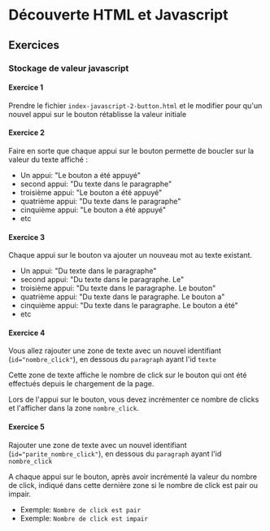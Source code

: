 # Découverte HTML et Javascript

## Exercices

### Stockage de valeur javascript

#### Exercice 1
Prendre le fichier `index-javascript-2-button.html` et le modifier pour qu'un nouvel appui sur le bouton rétablisse la valeur initiale

#### Exercice 2

Faire en sorte que chaque appui sur le bouton permette de boucler sur la valeur du texte affiché :

  - Un appui: "Le bouton a été appuyé"
  - second appui: "Du texte dans le paragraphe"
  - troisième appui: "Le bouton a été appuyé"
  - quatrième appui: "Du texte dans le paragraphe"
  - cinquième appui: "Le bouton a été appuyé"
  - etc

#### Exercice 3

Chaque appui sur le bouton va ajouter un nouveau mot au texte existant.

- Un appui: "Du texte dans le paragraphe"
- second appui: "Du texte dans le paragraphe. Le"
- troisième appui: "Du texte dans le paragraphe. Le bouton"
- quatrième appui: "Du texte dans le paragraphe. Le bouton a"
- cinquième appui: "Du texte dans le paragraphe. Le bouton a été"
- etc

#### Exercice 4

Vous allez rajouter une zone de texte avec un nouvel identifiant (`id="nombre_click"`), en dessous du `paragraph` ayant l'id `texte`

Cette zone de texte affiche le nombre de click sur le bouton qui ont été effectués depuis le chargement de la page.

Lors de l'appui sur le bouton, vous devez incrémenter ce nombre de clicks et l'afficher dans la zone `nombre_click`.

#### Exercice 5

Rajouter une zone de texte avec un nouvel identifiant (`id="parite_nombre_click"`), en dessous du `paragraph` ayant l'id `nombre_click`


A chaque appui sur le bouton, après avoir incrémenté la valeur du nombre de click, indiqué dans cette dernière zone si le nombre de click est pair ou impair.

- Exemple: `Nombre de click est pair`
- Exemple: `Nombre de click est impair`
